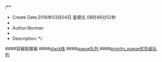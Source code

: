 /**
* Create Date:2016年03月04日 星期五 08时46分52秒
* 
* Author:Norman
* 
* Description: 
*/

####容器配接器
####[stack栈](./stack/)
####[queue队列](./queue)
####[priority_queue优先级队列](./priority_queue/)
